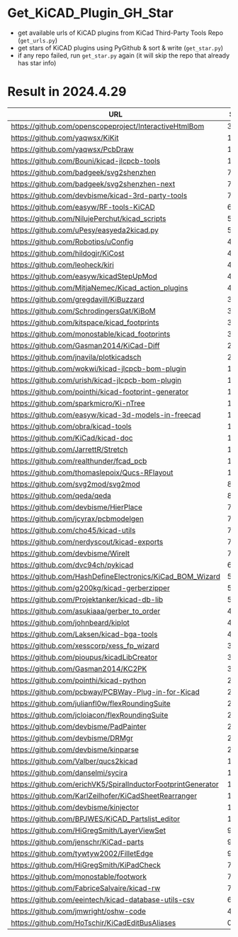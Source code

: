 # Get_KiCAD_Plugin_GH_Star

* get available urls of KiCAD plugins from KiCad Third-Party Tools Repo (`get_urls.py`)
* get stars of KiCAD plugins using PyGithub & sort & write (`get_star.py`)
* if any repo failed, run `get_star.py` again (it will skip the repo that already has star info)
# Result in 2024.4.29

| URL | Star |
| --- | ---- |
| https://github.com/openscopeproject/InteractiveHtmlBom |	3544 |
| https://github.com/yaqwsx/KiKit |	1411 |
| https://github.com/yaqwsx/PcbDraw |	1074 |
| https://github.com/Bouni/kicad-jlcpcb-tools |	1013 |
| https://github.com/badgeek/svg2shenzhen |	773 |
| https://github.com/badgeek/svg2shenzhen-next |	773 |
| https://github.com/devbisme/kicad-3rd-party-tools |	719 |
| https://github.com/easyw/RF-tools-KiCAD |	635 |
| https://github.com/NilujePerchut/kicad_scripts |	549 |
| https://github.com/uPesy/easyeda2kicad.py |	532 |
| https://github.com/Robotips/uConfig |	498 |
| https://github.com/hildogjr/KiCost |	487 |
| https://github.com/leoheck/kiri |	461 |
| https://github.com/easyw/kicadStepUpMod |	453 |
| https://github.com/MitjaNemec/Kicad_action_plugins |	410 |
| https://github.com/gregdavill/KiBuzzard |	399 |
| https://github.com/SchrodingersGat/KiBoM |	350 |
| https://github.com/kitspace/kicad_footprints |	310 |
| https://github.com/monostable/kicad_footprints |	310 |
| https://github.com/Gasman2014/KiCad-Diff |	235 |
| https://github.com/jnavila/plotkicadsch |	213 |
| https://github.com/wokwi/kicad-jlcpcb-bom-plugin |	184 |
| https://github.com/urish/kicad-jlcpcb-bom-plugin |	184 |
| https://github.com/pointhi/kicad-footprint-generator |	182 |
| https://github.com/sparkmicro/Ki-nTree |	167 |
| https://github.com/easyw/kicad-3d-models-in-freecad |	128 |
| https://github.com/obra/kicad-tools |	126 |
| https://github.com/KiCad/kicad-doc |	122 |
| https://github.com/JarrettR/Stretch |	118 |
| https://github.com/realthunder/fcad_pcb |	114 |
| https://github.com/thomaslepoix/Qucs-RFlayout |	107 |
| https://github.com/svg2mod/svg2mod |	88 |
| https://github.com/qeda/qeda |	87 |
| https://github.com/devbisme/HierPlace |	78 |
| https://github.com/jcyrax/pcbmodelgen |	78 |
| https://github.com/cho45/kicad-utils |	77 |
| https://github.com/nerdyscout/kicad-exports |	74 |
| https://github.com/devbisme/WireIt |	73 |
| https://github.com/dvc94ch/pykicad |	63 |
| https://github.com/HashDefineElectronics/KiCad_BOM_Wizard |	59 |
| https://github.com/g200kg/kicad-gerberzipper |	56 |
| https://github.com/Projektanker/kicad-db-lib |	50 |
| https://github.com/asukiaaa/gerber_to_order |	47 |
| https://github.com/johnbeard/kiplot |	44 |
| https://github.com/Laksen/kicad-bga-tools |	43 |
| https://github.com/xesscorp/xess_fp_wizard |	37 |
| https://github.com/pioupus/kicadLibCreator |	33 |
| https://github.com/Gasman2014/KC2PK |	33 |
| https://github.com/pointhi/kicad-python |	29 |
| https://github.com/pcbway/PCBWay-Plug-in-for-Kicad |	27 |
| https://github.com/julianfl0w/flexRoundingSuite |	25 |
| https://github.com/jcloiacon/flexRoundingSuite |	25 |
| https://github.com/devbisme/PadPainter |	23 |
| https://github.com/devbisme/DRMgr |	21 |
| https://github.com/devbisme/kinparse |	21 |
| https://github.com/Valber/qucs2kicad |	15 |
| https://github.com/danselmi/sycira |	14 |
| https://github.com/erichVK5/SpiralInductorFootprintGenerator |	12 |
| https://github.com/KarlZeilhofer/KiCadSheetRearranger |	11 |
| https://github.com/devbisme/kinjector |	11 |
| https://github.com/BPJWES/KiCAD_Partslist_editor |	10 |
| https://github.com/HiGregSmith/LayerViewSet |	9 |
| https://github.com/jenschr/KiCad-parts |	9 |
| https://github.com/tywtyw2002/FilletEdge |	9 |
| https://github.com/HiGregSmith/KiPadCheck |	7 |
| https://github.com/monostable/footwork |	7 |
| https://github.com/FabriceSalvaire/kicad-rw |	7 |
| https://github.com/eeintech/kicad-database-utils-csv |	6 |
| https://github.com/jmwright/oshw-code |	4 |
| https://github.com/HoTschir/KiCadEditBusAliases |	0 |
